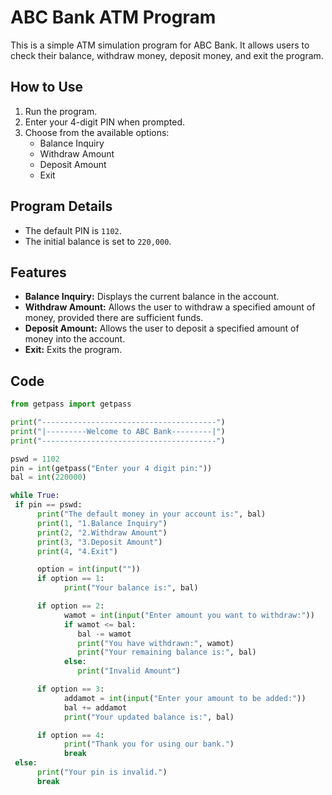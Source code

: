 # ABC Bank ATM Program

This is a simple ATM simulation program for ABC Bank. It allows users to check their balance, withdraw money, deposit money, and exit the program.

## How to Use

1. Run the program.
2. Enter your 4-digit PIN when prompted.
3. Choose from the available options:
   - Balance Inquiry
   - Withdraw Amount
   - Deposit Amount
   - Exit

## Program Details

- The default PIN is `1102`.
- The initial balance is set to `220,000`.

## Features

- **Balance Inquiry:** Displays the current balance in the account.
- **Withdraw Amount:** Allows the user to withdraw a specified amount of money, provided there are sufficient funds.
- **Deposit Amount:** Allows the user to deposit a specified amount of money into the account.
- **Exit:** Exits the program.

## Code

```python
from getpass import getpass

print("---------------------------------------")
print("|---------Welcome to ABC Bank---------|")
print("---------------------------------------")

pswd = 1102
pin = int(getpass("Enter your 4 digit pin:"))
bal = int(220000)

while True:
 if pin == pswd:
      print("The default money in your account is:", bal)
      print(1, "1.Balance Inquiry")
      print(2, "2.Withdraw Amount")
      print(3, "3.Deposit Amount")
      print(4, "4.Exit")

      option = int(input(""))
      if option == 1:
            print("Your balance is:", bal)

      if option == 2:
            wamot = int(input("Enter amount you want to withdraw:"))
            if wamot <= bal:
               bal -= wamot
               print("You have withdrawn:", wamot)
               print("Your remaining balance is:", bal)
            else:
               print("Invalid Amount") 

      if option == 3:
            addamot = int(input("Enter your amount to be added:"))
            bal += addamot
            print("Your updated balance is:", bal)  

      if option == 4:
            print("Thank you for using our bank.")
            break
 else:
      print("Your pin is invalid.") 
      break 
